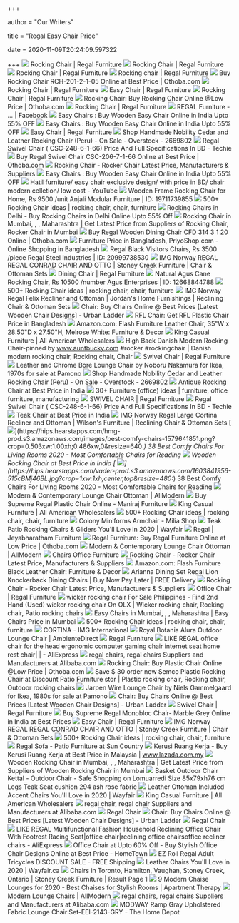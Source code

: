 +++
        
author = "Our Writers"
        
title = "Regal Easy Chair Price"
        
date = 2020-11-09T20:24:09.597322
        
+++
[ ![](https://regalfurniturebd.com/storage/uploads/fullsize/2019-03/rch-301-3-1-55.jpg)](https://regalfurniturebd.com/storage/uploads/fullsize/2019-03/rch-301-3-1-55.jpg) Rocking Chair | Regal Furniture
[ ![](http://regalfurniturebd.com/storage/uploads/fullsize/2019-03/rch-201-2-1-05-new.jpg)](http://regalfurniturebd.com/storage/uploads/fullsize/2019-03/rch-201-2-1-05-new.jpg) Rocking Chair | Regal Furniture
[ ![](http://regalfurniturebd.com/storage/uploads/fullsize/2019-08/rocking-chair---201.jpg)](http://regalfurniturebd.com/storage/uploads/fullsize/2019-08/rocking-chair---201.jpg) Rocking Chair | Regal Furniture
[ ![](http://regalfurniturebd.com/storage/uploads/fullsize/2020-02/rch-304.jpg)](http://regalfurniturebd.com/storage/uploads/fullsize/2020-02/rch-304.jpg) Rocking chair | Regal Furniture
[ ![](https://images.othoba.com/images/thumbs/0049702_rocking-chair-rch-201-2-1-05_300.jpeg)](https://images.othoba.com/images/thumbs/0049702_rocking-chair-rch-201-2-1-05_300.jpeg) Buy Rocking Chair RCH-201-2-1-05 Online at Best Price | Othoba.com
[ ![](https://regalfurniturebd.com/storage/uploads/fullsize/2019-03/rch-302-3-1-20.jpg)](https://regalfurniturebd.com/storage/uploads/fullsize/2019-03/rch-302-3-1-20.jpg) Rocking Chair | Regal Furniture
[ ![](http://regalfurniturebd.com/storage/uploads/fullsize/2020-01/ech-301-3-1-20.jpg)](http://regalfurniturebd.com/storage/uploads/fullsize/2020-01/ech-301-3-1-20.jpg) Easy Chair | Regal Furniture
[ ![](https://regalfurniturebd.com/storage/uploads/fullsize/2020-01/rch-303-3-1-20.jpg)](https://regalfurniturebd.com/storage/uploads/fullsize/2020-01/rch-303-3-1-20.jpg) Rocking Chair | Regal Furniture
[ ![](https://images.othoba.com/images/thumbs/0053386_rocking-chair_300.jpeg)](https://images.othoba.com/images/thumbs/0053386_rocking-chair_300.jpeg) Rocking Chair: Buy Rocking Chair Online @Low Price | Othoba.com
[ ![](https://regalfurniturebd.com/storage/uploads/fullsize/2020-02/rch-304---.jpg)](https://regalfurniturebd.com/storage/uploads/fullsize/2020-02/rch-304---.jpg) Rocking Chair | Regal Furniture
[ ![](https://lookaside.fbsbx.com/lookaside/crawler/media/?media_id=2516151588628977)](https://lookaside.fbsbx.com/lookaside/crawler/media/?media_id=2516151588628977) REGAL Furniture -      ... | Facebook
[ ![](https://www.woodenstreet.com/image/cache/data/1550659972Albin%20Rocking%20Chair%20(Dark%20Teak%20Finish)-max-337.jpg)](https://www.woodenstreet.com/image/cache/data/1550659972Albin%20Rocking%20Chair%20(Dark%20Teak%20Finish)-max-337.jpg) Easy Chairs : Buy Wooden Easy Chair Online in India Upto 55% OFF
[ ![](https://images.woodenstreet.de/image/cache/data%2Frocking-chairs%2Fsilvio-rocking-chair-revised%2Fhoney%2Ffront-408x408.jpg)](https://images.woodenstreet.de/image/cache/data%2Frocking-chairs%2Fsilvio-rocking-chair-revised%2Fhoney%2Ffront-408x408.jpg) Easy Chairs : Buy Wooden Easy Chair Online in India Upto 55% OFF
[ ![](https://www.regalfurniturebd.com/storage/uploads/fullsize/2020-01/ech-301-----.jpg)](https://www.regalfurniturebd.com/storage/uploads/fullsize/2020-01/ech-301-----.jpg) Easy Chair | Regal Furniture
[ ![](https://ak1.ostkcdn.com/images/products/2669802/Handmade-Nobility-Cedar-and-Leather-Rocking-Chair-Peru-953104b8-7859-4fec-8615-b6a7c1b3841d.jpg)](https://ak1.ostkcdn.com/images/products/2669802/Handmade-Nobility-Cedar-and-Leather-Rocking-Chair-Peru-953104b8-7859-4fec-8615-b6a7c1b3841d.jpg) Shop Handmade Nobility Cedar and Leather Rocking Chair (Peru) - On Sale -  Overstock - 2669802
[ ![](https://techie.com.bd/wp-content/uploads/2019/07/Hatil-Rocking-Chair-Twinkle101-300x300.jpg)](https://techie.com.bd/wp-content/uploads/2019/07/Hatil-Rocking-Chair-Twinkle101-300x300.jpg) Regal Swivel Chair ( CSC-248-6-1-66) Price And Full Specifications In BD -  Techie
[ ![](https://images.othoba.com/images/thumbs/0143661_regal-swivel-chair-csc-206-7-1-66_300.jpeg)](https://images.othoba.com/images/thumbs/0143661_regal-swivel-chair-csc-206-7-1-66_300.jpeg) Buy Regal Swivel Chair CSC-206-7-1-66 Online at Best Price | Othoba.com
[ ![](https://5.imimg.com/data5/HW/UM/PT/SELLER-12710243/wegner-rocking-chair-250x250.jpg)](https://5.imimg.com/data5/HW/UM/PT/SELLER-12710243/wegner-rocking-chair-250x250.jpg) Rocking Chair - Rocker Chair Latest Price, Manufacturers & Suppliers
[ ![](https://images.woodenstreet.de/image/cache/data%2Frocking-chairs%2Fsilvio-rocking-chair-revised%2Fnatural%2Ffront-408x408.jpg)](https://images.woodenstreet.de/image/cache/data%2Frocking-chairs%2Fsilvio-rocking-chair-revised%2Fnatural%2Ffront-408x408.jpg) Easy Chairs : Buy Wooden Easy Chair Online in India Upto 55% OFF
[ ![](https://i.ytimg.com/vi/OhsNhUkXKUw/hqdefault.jpg)](https://i.ytimg.com/vi/OhsNhUkXKUw/hqdefault.jpg) Hatil furniture/ easy chair exclusive design/ with price in BD/ chair  modern celletion/ low cost - YouTube
[ ![](https://5.imimg.com/data5/FN/VC/MY-31645709/wooden-rocking-chair-250x250.jpg)](https://5.imimg.com/data5/FN/VC/MY-31645709/wooden-rocking-chair-250x250.jpg) Wooden Frame Rocking Chair for Home, Rs 9500 /unit Anjali Modular Furniture  | ID: 19711739855
[ ![](https://i.pinimg.com/236x/69/19/e5/6919e5173bb4861dacdc48bf7dc8ba9e.jpg)](https://i.pinimg.com/236x/69/19/e5/6919e5173bb4861dacdc48bf7dc8ba9e.jpg) 500+ Rocking Chair ideas | rocking chair, chair, furniture
[ ![](https://images.woodenstreet.de/image/cache/data%2Frocking-chairs%2Falbin-rocking-chair-revised%2Fwalnut%2Ffront-408x408.jpg)](https://images.woodenstreet.de/image/cache/data%2Frocking-chairs%2Falbin-rocking-chair-revised%2Fwalnut%2Ffront-408x408.jpg) Rocking Chairs in Delhi - Buy Rocking Chairs in Delhi Online Upto 55% Off
[ ![](https://4.imimg.com/data4/GF/WD/MY-1312798/rocking-chair-250x250.jpg)](https://4.imimg.com/data4/GF/WD/MY-1312798/rocking-chair-250x250.jpg) Rocking Chair in Mumbai,  , , Maharashtra | Get Latest Price  from Suppliers of Rocking Chair, Rocker Chair in Mumbai
[ ![](https://images.othoba.com/images/thumbs/0145999_regal-wooden-dining-chair-cfd-314-3-1-20.jpeg)](https://images.othoba.com/images/thumbs/0145999_regal-wooden-dining-chair-cfd-314-3-1-20.jpeg) Buy Regal Wooden Dining Chair CFD 314 3 1 20 Online | Othoba.com
[ ![](https://s3-ap-southeast-1.amazonaws.com/priyoshop/content/Images/thumbs/0182405_regal-metal-swivel-chair-csc-207_415.jpeg)](https://s3-ap-southeast-1.amazonaws.com/priyoshop/content/Images/thumbs/0182405_regal-metal-swivel-chair-csc-207_415.jpeg) Furniture Price in Bangladesh, PriyoShop.com - Online Shopping in Bangladesh
[ ![](https://5.imimg.com/data5/IE/BF/KC/SELLER-79900547/visitors-chairs-500x500.png)](https://5.imimg.com/data5/IE/BF/KC/SELLER-79900547/visitors-chairs-500x500.png) Regal Black Visitors Chairs, Rs 3500 /piece Regal Steel Industries | ID:  20999738530
[ ![](https://images.furnituredealer.net/img/products%2Fimg_norway%2Fcolor%2Fregal-1_369436001-mprnmnoxqlksg6kf1h0ec6a.jpg)](https://images.furnituredealer.net/img/products%2Fimg_norway%2Fcolor%2Fregal-1_369436001-mprnmnoxqlksg6kf1h0ec6a.jpg) IMG Norway REGAL REGAL CONRAD CHAIR AND OTTO | Stoney Creek Furniture |  Chair & Ottoman Sets
[ ![](http://regalfurniturebd.com/storage/uploads/fullsize/2019-08/cfd-324.jpg)](http://regalfurniturebd.com/storage/uploads/fullsize/2019-08/cfd-324.jpg) Dining Chair | Regal Furniture
[ ![](https://5.imimg.com/data5/BV/GX/MY-450759/cane-rocking-chair-500x500.jpg)](https://5.imimg.com/data5/BV/GX/MY-450759/cane-rocking-chair-500x500.jpg) Natural Agus Cane Rocking Chair, Rs 10500 /number Agus Enterprises | ID:  12668844788
[ ![](https://i.pinimg.com/236x/65/2b/d2/652bd27d8d884d147291b146005ac55b.jpg)](https://i.pinimg.com/236x/65/2b/d2/652bd27d8d884d147291b146005ac55b.jpg) 500+ Rocking Chair ideas | rocking chair, chair, furniture
[ ![](https://imageresizer.furnituredealer.net/img/remote/images.furnituredealer.net/img/products%2Fimg_norway%2Fcolor%2Fregal%20img_raf340rb%20t419-911-b1.jpg?w=300&h=300&trim.threshold=80)](https://imageresizer.furnituredealer.net/img/remote/images.furnituredealer.net/img/products%2Fimg_norway%2Fcolor%2Fregal%20img_raf340rb%20t419-911-b1.jpg?w=300&h=300&trim.threshold=80) IMG Norway Regal Felix Recliner and Ottoman | Jordan's Home Furnishings |  Reclining Chair & Ottoman Sets
[ ![](https://www.ulcdn.net/opt/www.ulcdn.net/images/taxon_images/taxon/1368/taxon_col_3/Artboard_3.png)](https://www.ulcdn.net/opt/www.ulcdn.net/images/taxon_images/taxon/1368/taxon_col_3/Artboard_3.png) Chair: Buy Chairs Online @ Best Prices [Latest Wooden Chair Designs] -  Urban Ladder
[ ![](http://www.rflplastics.com/wp-content/uploads/2018/12/ventral-Arm-chair-1.jpg)](http://www.rflplastics.com/wp-content/uploads/2018/12/ventral-Arm-chair-1.jpg) RFL Chair: Get RFL Plastic Chair Price in Bangladesh
[ ![](https://m.media-amazon.com/images/I/91Fp31cg6sL._AC_.__US500__.jpg)](https://m.media-amazon.com/images/I/91Fp31cg6sL._AC_.__US500__.jpg) Amazon.com: Flash Furniture Leather Chair, 35"W x 28.50"D x 27.50"H,  Melrose White: Furniture & Decor
[ ![](https://www.allamericanwholesalers.com/sites/default/files/styles/large/public/splendor_chaise_lounge_.jpg?itok=2YnAFtXy)](https://www.allamericanwholesalers.com/sites/default/files/styles/large/public/splendor_chaise_lounge_.jpg?itok=2YnAFtXy) King Casual Furniture | All American Wholesalers
[ ![](https://i.pinimg.com/originals/88/2d/28/882d28b8edb19c975da2d3dd2ed706ce.jpg)](https://i.pinimg.com/originals/88/2d/28/882d28b8edb19c975da2d3dd2ed706ce.jpg) High Back Danish Modern Rocking Chair-pinned by www.auntbucky.com #rocker  #rockingchair | Danish modern rocking chair, Rocking chair, Chair
[ ![](http://regalfurniturebd.com/storage/uploads/fullsize/2019-05/csc-224-6-1-66.jpg)](http://regalfurniturebd.com/storage/uploads/fullsize/2019-05/csc-224-6-1-66.jpg) Swivel Chair | Regal Furniture
[ ![](https://cdn20.pamono.com/p/g/4/7/471977_t3i3xzszac/leather-and-chrome-bore-lounge-chair-by-noboru-nakamura-for-ikea-1970s-1.jpg)](https://cdn20.pamono.com/p/g/4/7/471977_t3i3xzszac/leather-and-chrome-bore-lounge-chair-by-noboru-nakamura-for-ikea-1970s-1.jpg) Leather and Chrome Bore Lounge Chair by Noboru Nakamura for Ikea, 1970s for  sale at Pamono
[ ![](https://ak1.ostkcdn.com/images/products/2669802/Handmade-Nobility-Cedar-and-Leather-Rocking-Chair-Peru-6d5bccf6-a056-40a0-b6cf-0b51b2af04ce.jpg)](https://ak1.ostkcdn.com/images/products/2669802/Handmade-Nobility-Cedar-and-Leather-Rocking-Chair-Peru-6d5bccf6-a056-40a0-b6cf-0b51b2af04ce.jpg) Shop Handmade Nobility Cedar and Leather Rocking Chair (Peru) - On Sale -  Overstock - 2669802
[ ![](https://3.imimg.com/data3/HW/LW/GLADMIN-14882/antique-rocking-chair-500x500.jpg)](https://3.imimg.com/data3/HW/LW/GLADMIN-14882/antique-rocking-chair-500x500.jpg) Antique Rocking Chair at Best Price in India
[ ![](https://i.pinimg.com/236x/cb/8f/bd/cb8fbde2a0e7faaf802eed1168123f7a--furniture-office-swivel-chair.jpg)](https://i.pinimg.com/236x/cb/8f/bd/cb8fbde2a0e7faaf802eed1168123f7a--furniture-office-swivel-chair.jpg) 30+ Furniture (office) ideas | furniture, office furniture, manufacturing
[ ![](https://www.regalfurniturebd.com/storage/uploads/fullsize/2019-05/csc-249-6-1-66.png)](https://www.regalfurniturebd.com/storage/uploads/fullsize/2019-05/csc-249-6-1-66.png) SWIVEL CHAIR | Regal Furniture
[ ![](https://techie.com.bd/wp-content/uploads/2019/07/Regal-Swivel-Chair.jpg)](https://techie.com.bd/wp-content/uploads/2019/07/Regal-Swivel-Chair.jpg) Regal Swivel Chair ( CSC-248-6-1-66) Price And Full Specifications In BD -  Techie
[ ![](https://5.imimg.com/data5/MH/FP/FJ/SELLER-7292329/traditional-easy-chair-250x250.jpg)](https://5.imimg.com/data5/MH/FP/FJ/SELLER-7292329/traditional-easy-chair-250x250.jpg) Teak Chair at Best Price in India
[ ![](https://imageresizer.furnituredealer.net/img/remote/images.furnituredealer.net/img/products%2Fimg_norway%2Fcolor%2Fregal%20img_raf430rb%20s551-928-b1.jpg?width=878&height=600&scale=both&trim.threshold=80)](https://imageresizer.furnituredealer.net/img/remote/images.furnituredealer.net/img/products%2Fimg_norway%2Fcolor%2Fregal%20img_raf430rb%20s551-928-b1.jpg?width=878&height=600&scale=both&trim.threshold=80) IMG Norway Regal Large Cortina Recliner and Ottoman | Wilson's Furniture |  Reclining Chair & Ottoman Sets
[ ![](https://hips.hearstapps.com/hmg-prod.s3.amazonaws.com/images/best-comfy-chairs-1579641851.png?crop=0.503xw:1.00xh;0.486xw,0&resize=640:*)](https://hips.hearstapps.com/hmg-prod.s3.amazonaws.com/images/best-comfy-chairs-1579641851.png?crop=0.503xw:1.00xh;0.486xw,0&resize=640:*) 38 Best Comfy Chairs For Living Rooms 2020 - Most Comfortable Chairs for  Reading
[ ![](https://5.imimg.com/data5/OS/WV/MY-9152375/traditional-wooden-rocking-chair-2f-relaxing-chair-250x250.jpg)](https://5.imimg.com/data5/OS/WV/MY-9152375/traditional-wooden-rocking-chair-2f-relaxing-chair-250x250.jpg) Wooden Rocking Chair at Best Price in India
[ ![](https://hips.hearstapps.com/vader-prod.s3.amazonaws.com/1603841956-515cBMj46BL.jpg?crop=1xw:1xh;center,top&resize=480:*)](https://hips.hearstapps.com/vader-prod.s3.amazonaws.com/1603841956-515cBMj46BL.jpg?crop=1xw:1xh;center,top&resize=480:*) 38 Best Comfy Chairs For Living Rooms 2020 - Most Comfortable Chairs for  Reading
[ ![](https://secure.img1-fg.wfcdn.com/im/07680417/resize-h310-w310%5Ecompr-r85/1211/121178190/pemberton-lounge-chair-and-ottoman.jpg)](https://secure.img1-fg.wfcdn.com/im/07680417/resize-h310-w310%5Ecompr-r85/1211/121178190/pemberton-lounge-chair-and-ottoman.jpg) Modern & Contemporary Lounge Chair Ottoman | AllModern
[ ![](https://cdn.shopify.com/s/files/1/0018/3219/0061/products/regal-marble-beige1-b_580x.jpg?v=1562871812)](https://cdn.shopify.com/s/files/1/0018/3219/0061/products/regal-marble-beige1-b_580x.jpg?v=1562871812) Buy Supreme Regal Plastic Chair Online - Maniraj Furniture
[ ![](https://www.allamericanwholesalers.com/sites/default/files/styles/large/public/rollback_rocker.jpg?itok=S7HV2_0u)](https://www.allamericanwholesalers.com/sites/default/files/styles/large/public/rollback_rocker.jpg?itok=S7HV2_0u) King Casual Furniture | All American Wholesalers
[ ![](https://i.pinimg.com/236x/1b/8b/e2/1b8be2eb13019e762c4d25431939d316.jpg)](https://i.pinimg.com/236x/1b/8b/e2/1b8be2eb13019e762c4d25431939d316.jpg) 500+ Rocking Chair ideas | rocking chair, chair, furniture
[ ![](https://www.miliashop.com/154498/colony-miniforms-armchair.jpg)](https://www.miliashop.com/154498/colony-miniforms-armchair.jpg) Colony Miniforms Armchair - Milia Shop
[ ![](https://secure.img1-fg.wfcdn.com/im/90693095/compr-r85/9893/98935083/default.jpg)](https://secure.img1-fg.wfcdn.com/im/90693095/compr-r85/9893/98935083/default.jpg) Teak Patio Rocking Chairs & Gliders You'll Love in 2020 | Wayfair
[ ![](http://jeyabharathamfurniture.com/pages/wp-content/uploads/2014/05/Regal-Chair.jpg)](http://jeyabharathamfurniture.com/pages/wp-content/uploads/2014/05/Regal-Chair.jpg) Regal | Jeyabharatham Furniture
[ ![](https://images.othoba.com/images/thumbs/0275686_regal-sofa-cum-bed-semi-double-scb-205-6-2-07_300.jpeg)](https://images.othoba.com/images/thumbs/0275686_regal-sofa-cum-bed-semi-double-scb-205-6-2-07_300.jpeg) Regal Furniture: Buy Regal Furniture Online at Low Price | Othoba.com
[ ![](https://secure.img1-fg.wfcdn.com/im/55695771/resize-h600-w600%5Ecompr-r85/6900/69002108/Talley+Swivel+Lounge+Chair+and+Ottoman.jpg)](https://secure.img1-fg.wfcdn.com/im/55695771/resize-h600-w600%5Ecompr-r85/6900/69002108/Talley+Swivel+Lounge+Chair+and+Ottoman.jpg) Modern & Contemporary Lounge Chair Ottoman | AllModern
[ ![](https://ae01.alicdn.com/kf/HTB1nsFNbyrxK1RkHFCcq6AQCVXaD/LIKE-REGAL-New-arrival-racing-synthetic-leather-gaming-Internet-cafe-WCG-computer-comfortable-lying-home-chair.jpg_640x640.jpg)](https://ae01.alicdn.com/kf/HTB1nsFNbyrxK1RkHFCcq6AQCVXaD/LIKE-REGAL-New-arrival-racing-synthetic-leather-gaming-Internet-cafe-WCG-computer-comfortable-lying-home-chair.jpg_640x640.jpg) Chairs Office Furniture
[ ![](https://5.imimg.com/data5/JT/RP/FE/SELLER-13705781/hg-250x250.jpg)](https://5.imimg.com/data5/JT/RP/FE/SELLER-13705781/hg-250x250.jpg) Rocking Chair - Rocker Chair Latest Price, Manufacturers & Suppliers
[ ![](https://images-na.ssl-images-amazon.com/images/I/51LDhEso3EL._AC_SX425_.jpg)](https://images-na.ssl-images-amazon.com/images/I/51LDhEso3EL._AC_SX425_.jpg) Amazon.com: Flash Furniture Black Leather Chair: Furniture & Decor
[ ![](https://www.ahinteriors.co.uk/media/catalog/product/cache/1/image/51bf74c5dd56e494bfd29f4eede6c06d/w/h/whatsapp_image_2019-10-16_at_17.54.48_3_.jpeg)](https://www.ahinteriors.co.uk/media/catalog/product/cache/1/image/51bf74c5dd56e494bfd29f4eede6c06d/w/h/whatsapp_image_2019-10-16_at_17.54.48_3_.jpeg) Arianna Dining Set Regal Lion Knockerback Dining Chairs | Buy Now Pay Later  | FREE Delivery
[ ![](https://3.imimg.com/data3/SP/DJ/MY-4976345/hand-crafted-antique-chairs-250x250.jpg)](https://3.imimg.com/data3/SP/DJ/MY-4976345/hand-crafted-antique-chairs-250x250.jpg) Rocking Chair - Rocker Chair Latest Price, Manufacturers & Suppliers
[ ![](https://www.regalfurniturebd.com/storage/uploads/fullsize/2019-05/cfv-220-7-1-66.jpg)](https://www.regalfurniturebd.com/storage/uploads/fullsize/2019-05/cfv-220-7-1-66.jpg) Office Chair | Regal Furniture
[ ![](https://i.pinimg.com/originals/59/85/f2/5985f2897aa2ef498b8dd1f83cf6eb37.jpg)](https://i.pinimg.com/originals/59/85/f2/5985f2897aa2ef498b8dd1f83cf6eb37.jpg) wicker rocking chair For Sale Philippines - Find 2nd Hand (Used) wicker rocking  chair On OLX | Wicker rocking chair, Rocking chair, Patio rocking chairs
[ ![](https://4.imimg.com/data4/PB/BF/MY-1312798/rosewood-long-armed-easy-chair-250x250.jpg)](https://4.imimg.com/data4/PB/BF/MY-1312798/rosewood-long-armed-easy-chair-250x250.jpg) Easy Chairs in Mumbai,  , , Maharashtra | Easy Chairs Price  in Mumbai
[ ![](https://i.pinimg.com/236x/98/75/40/987540b78cbf308d1b2e282ef9ed62b9.jpg)](https://i.pinimg.com/236x/98/75/40/987540b78cbf308d1b2e282ef9ed62b9.jpg) 500+ Rocking Chair ideas | rocking chair, chair, furniture
[ ![](https://imgcomfort.com/Userfiles/Upload/images/Modules/Products/ProductPhoto/124_RAF330-CORTINA-T420-921_IMG8723-copy.png)](https://imgcomfort.com/Userfiles/Upload/images/Modules/Products/ProductPhoto/124_RAF330-CORTINA-T420-921_IMG8723-copy.png) CORTINA - IMG International
[ ![](https://cdn.ambientedirect.com/chameleon/mediapool/thumbs/9/64/Royal-Botania_Alura-Gartensessel_1500x1500-ID1875559-8eeefbc7db605af96914dc26de00c4e7.jpg)](https://cdn.ambientedirect.com/chameleon/mediapool/thumbs/9/64/Royal-Botania_Alura-Gartensessel_1500x1500-ID1875559-8eeefbc7db605af96914dc26de00c4e7.jpg) Royal Botania Alura Outdoor Lounge Chair | AmbienteDirect
[ ![](https://www.regalfurniturebd.com/storage/uploads/fullsize/2020-05/bdh-237.jpg)](https://www.regalfurniturebd.com/storage/uploads/fullsize/2020-05/bdh-237.jpg) Regal Furniture
[ ![](https://ae01.alicdn.com/kf/H15e5e3fbef4a446baa92fe41d3b5e968p/LIKE-REGAL-office-chair-for-the-head-ergonomic-computer-gaming-chair-internet-seat-home-rest-chair.jpg)](https://ae01.alicdn.com/kf/H15e5e3fbef4a446baa92fe41d3b5e968p/LIKE-REGAL-office-chair-for-the-head-ergonomic-computer-gaming-chair-internet-seat-home-rest-chair.jpg) LIKE REGAL office chair for the head ergonomic computer gaming chair  internet seat home rest chair| | - AliExpress
[ ![](https://s.alicdn.com/@sc01/kf/Ha43e1a01330543fcaaa1265db46f1b12A.jpg_300x300.jpg)](https://s.alicdn.com/@sc01/kf/Ha43e1a01330543fcaaa1265db46f1b12A.jpg_300x300.jpg) regal chairs, regal chairs Suppliers and Manufacturers at Alibaba.com
[ ![](https://images.othoba.com/images/thumbs/0300040_classroom-chair-wooden-arm-black_300.jpeg)](https://images.othoba.com/images/thumbs/0300040_classroom-chair-wooden-arm-black_300.jpeg) Rocking Chair: Buy Plastic Chair Online @Low Price | Othoba.com
[ ![](https://i.pinimg.com/originals/c3/29/7c/c3297c74000d421ab82d9975471a9ba1.jpg)](https://i.pinimg.com/originals/c3/29/7c/c3297c74000d421ab82d9975471a9ba1.jpg) Save $ 30 order now Semco Plastic Rocking Chair at Discount Patio Furniture  stor | Plastic rocking chair, Rocking chair, Outdoor rocking chairs
[ ![](https://cdn20.pamono.com/p/g/6/5/653215_bxsc2u14g2/jarpen-wire-lounge-chair-by-niels-gammelgaard-for-ikea-1980s-1.jpg)](https://cdn20.pamono.com/p/g/6/5/653215_bxsc2u14g2/jarpen-wire-lounge-chair-by-niels-gammelgaard-for-ikea-1980s-1.jpg) Jarpen Wire Lounge Chair by Niels Gammelgaard for Ikea, 1980s for sale at  Pamono
[ ![](https://www.ulcdn.net/opt/www.ulcdn.net/images/taxon_images/taxon/305/taxon_col_3/Artboard_1.jpg)](https://www.ulcdn.net/opt/www.ulcdn.net/images/taxon_images/taxon/305/taxon_col_3/Artboard_1.jpg) Chair: Buy Chairs Online @ Best Prices [Latest Wooden Chair Designs] -  Urban Ladder
[ ![](https://www.regalfurniturebd.com/storage/uploads/fullsize/2019-05/csc-247-6-1-66.jpg)](https://www.regalfurniturebd.com/storage/uploads/fullsize/2019-05/csc-247-6-1-66.jpg) Swivel Chair | Regal Furniture
[ ![](https://cdn1.industrybuying.com/products_medium/furniture-hospitality-and-food-service/furniture/plastic-chairs/PL.PL.PL8.1476552_1513225468844.jpg)](https://cdn1.industrybuying.com/products_medium/furniture-hospitality-and-food-service/furniture/plastic-chairs/PL.PL.PL8.1476552_1513225468844.jpg) Buy Supreme Regal Monobloc Chair- Marble Grey Online in India at Best Prices
[ ![](https://www.regalfurniturebd.com/storage/uploads/fullsize/2020-01/ech-301--------.jpg)](https://www.regalfurniturebd.com/storage/uploads/fullsize/2020-01/ech-301--------.jpg) Easy Chair | Regal Furniture
[ ![](https://images.furnituredealer.net/img/products%2Fimg_norway%2Fcolor%2Fregal-1_369436201-md6ojhnjsuuglutekslnnpa.jpg)](https://images.furnituredealer.net/img/products%2Fimg_norway%2Fcolor%2Fregal-1_369436201-md6ojhnjsuuglutekslnnpa.jpg) IMG Norway REGAL REGAL CONRAD CHAIR AND OTTO | Stoney Creek Furniture |  Chair & Ottoman Sets
[ ![](https://i.pinimg.com/236x/75/e7/fe/75e7fea247cea0d01e1b96006f4341c5.jpg)](https://i.pinimg.com/236x/75/e7/fe/75e7fea247cea0d01e1b96006f4341c5.jpg) 500+ Rocking Chair ideas | rocking chair, chair, furniture
[ ![](https://www.suncountryleisure.com/wp-content/uploads/2017/03/Regal-Sofa-Side.jpg)](https://www.suncountryleisure.com/wp-content/uploads/2017/03/Regal-Sofa-Side.jpg) Regal Sofa - Patio Furniture at Sun Country
[ ![](https://my-test-11.slatic.net/p/3812efa9491f884b9f66c64989da047d.jpg)](https://my-test-11.slatic.net/p/3812efa9491f884b9f66c64989da047d.jpg) Kerusi Ruang Kerja - Buy Kerusi Ruang Kerja at Best Price in Malaysia |  www.lazada.com.my
[ ![](https://5.imimg.com/data5/HU/XJ/MY-2732479/wooden-varandah-chair-250x250.jpg)](https://5.imimg.com/data5/HU/XJ/MY-2732479/wooden-varandah-chair-250x250.jpg) Wooden Rocking Chair in Mumbai,    , , Maharashtra  | Get Latest Price from Suppliers of Wooden Rocking Chair in Mumbai
[ ![](https://www.lomuarredi.com/20870-home_default/funda-lounge-chair-viccarbe.jpg)](https://www.lomuarredi.com/20870-home_default/funda-lounge-chair-viccarbe.jpg) Basket Outdoor Chair Kettal - Outdoor Chair - Safe Shopping on Lomuarredi  Size 85x79xh76 cm Legs Teak Seat cushion 294 ash rose fabric
[ ![](https://secure.img1-fg.wfcdn.com/im/94788280/resize-h310-w310%5Ecompr-r85/7723/77238097/korey-36-w-cowhide-armchair-and-ottoman.jpg)](https://secure.img1-fg.wfcdn.com/im/94788280/resize-h310-w310%5Ecompr-r85/7723/77238097/korey-36-w-cowhide-armchair-and-ottoman.jpg) Leather Ottoman Included Accent Chairs You'll Love in 2020 | Wayfair
[ ![](https://www.allamericanwholesalers.com/sites/default/files/styles/large/public/regal_balcony_chair.jpg?itok=uADL2a04)](https://www.allamericanwholesalers.com/sites/default/files/styles/large/public/regal_balcony_chair.jpg?itok=uADL2a04) King Casual Furniture | All American Wholesalers
[ ![](https://s.alicdn.com/@sc01/kf/H46f963236ea44e7c83fe972e4fb6db15z.jpg_300x300.jpg)](https://s.alicdn.com/@sc01/kf/H46f963236ea44e7c83fe972e4fb6db15z.jpg_300x300.jpg) regal chair, regal chair Suppliers and Manufacturers at Alibaba.com
[ ![](https://thriveforms.com/4439-large_default/karen-rocking-chair.jpg)](https://thriveforms.com/4439-large_default/karen-rocking-chair.jpg) Regal Chair
[ ![](https://www.ulcdn.net/images/products/301427/slide/1998x1089/Rochelle_Chair_Davos_21.png?1601900489)](https://www.ulcdn.net/images/products/301427/slide/1998x1089/Rochelle_Chair_Davos_21.png?1601900489) Chair: Buy Chairs Online @ Best Prices [Latest Wooden Chair Designs] -  Urban Ladder
[ ![](https://thriveforms.com/4368/regal-chair.jpg)](https://thriveforms.com/4368/regal-chair.jpg) Regal Chair
[ ![](https://ae01.alicdn.com/kf/HTB1kZQ3aR1D3KVjSZFyq6zuFpXaN.jpg_q50.jpg)](https://ae01.alicdn.com/kf/HTB1kZQ3aR1D3KVjSZFyq6zuFpXaN.jpg_q50.jpg) LIKE REGAL Multifunctional Fashion Household Reclining Office Chair With  Footrest Racing Seat|office chair|reclining office chairsoffice recliner  chairs - AliExpress
[ ![](https://www.hometown.in/media/product/62/9553/55071/1-catalog_360.jpg)](https://www.hometown.in/media/product/62/9553/55071/1-catalog_360.jpg) Office Chair at Upto 60% Off - Buy Stylish Office Chair Designs Online at  Best Price - HomeTown
[ ![](https://www.rehabmart.com/include-mt/img-resize.asp?path=/imagesfromrd/ez-rollregal939168.jpg&newwidth=650)](https://www.rehabmart.com/include-mt/img-resize.asp?path=/imagesfromrd/ez-rollregal939168.jpg&newwidth=650) EZ Roll Regal Adult Tricycles DISCOUNT SALE - FREE Shipping
[ ![](https://secure.img1-fg.wfcdn.com/im/68835858/resize-h310-w310%5Ecompr-r85/5650/56509527/wilbraham-butterfly-chair.jpg)](https://secure.img1-fg.wfcdn.com/im/68835858/resize-h310-w310%5Ecompr-r85/5650/56509527/wilbraham-butterfly-chair.jpg) Leather Chairs You'll Love in 2020 | Wayfair.ca
[ ![](https://imageresizer.furnituredealer.net/img/remote/images.furnituredealer.net/img/products%2Fimg_norway%2Fcolor%2Fregal-1_369436001-mkop5_saf20a7stvnw4gzow.jpg?scale=both&width=450&height=450)](https://imageresizer.furnituredealer.net/img/remote/images.furnituredealer.net/img/products%2Fimg_norway%2Fcolor%2Fregal-1_369436001-mkop5_saf20a7stvnw4gzow.jpg?scale=both&width=450&height=450) Chairs in Toronto, Hamilton, Vaughan, Stoney Creek, Ontario | Stoney Creek  Furniture | Result Page 1
[ ![](https://cdn.apartmenttherapy.info/image/upload/v1592594116/at/PD_6271_COLOR_black.jpg)](https://cdn.apartmenttherapy.info/image/upload/v1592594116/at/PD_6271_COLOR_black.jpg) 9 Modern Chaise Lounges for 2020 - Best Chaises for Stylish Rooms |  Apartment Therapy
[ ![](https://secure.img1-fg.wfcdn.com/im/02853315/resize-h310-w310%5Ecompr-r85/1056/105668392/talley-swivel-lounge-chair-and-ottoman.jpg)](https://secure.img1-fg.wfcdn.com/im/02853315/resize-h310-w310%5Ecompr-r85/1056/105668392/talley-swivel-lounge-chair-and-ottoman.jpg) Modern Lounge Chairs | AllModern
[ ![](https://s.alicdn.com/@sc01/kf/H7b2c4c8939e6484a8274da3910e04d30O.jpg_300x300.jpg)](https://s.alicdn.com/@sc01/kf/H7b2c4c8939e6484a8274da3910e04d30O.jpg_300x300.jpg) regal chairs, regal chairs Suppliers and Manufacturers at Alibaba.com
[ ![](https://images.homedepot-static.com/productImages/2c583ba8-44fa-407b-923b-173c67d293f0/svn/gray-modway-accent-chairs-eei-2143-gry-64_1000.jpg)](https://images.homedepot-static.com/productImages/2c583ba8-44fa-407b-923b-173c67d293f0/svn/gray-modway-accent-chairs-eei-2143-gry-64_1000.jpg) MODWAY Ramp Gray Upholstered Fabric Lounge Chair Set-EEI-2143-GRY - The  Home Depot
